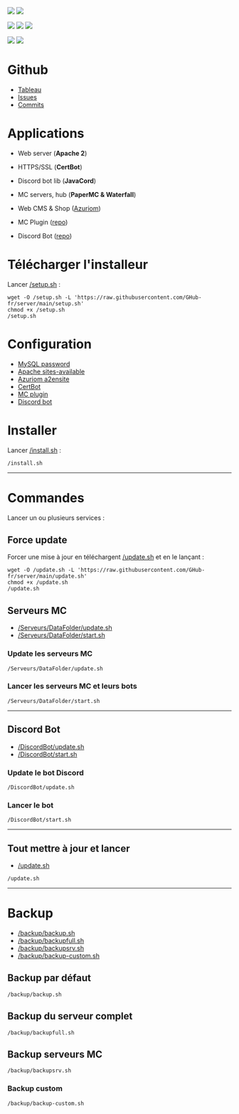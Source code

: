 <a href=""><img src="https://img.shields.io/github/commit-activity/m/GHub-fr/server?color=red&style=for-the-badge"></a>
<a href=""><img src="https://img.shields.io/github/last-commit/GHub-fr/server?color=red&style=for-the-badge"></a>

<a href=""><img src="https://img.shields.io/github/stars/GHub-fr?color=red&style=for-the-badge"></a>
<a href=""><img src="https://img.shields.io/github/stars/GHub-fr/server?color=red&label=repo%20stars&style=for-the-badge"></a>
<a href=""><img src="https://img.shields.io/github/contributors/GHub-fr/server?style=for-the-badge"></a>

<a href=""><img src="https://img.shields.io/github/languages/code-size/GHub-fr/server?color=red"></a>
<a href=""><img src="https://img.shields.io/github/repo-size/GHub-fr/server?color=red"></a>

# Github
- [Tableau](https://github.com/orgs/GHub-fr/projects/5/)
- [Issues](https://github.com/GHub-fr/server/issues)
- [Commits](https://github.com/GHub-fr/server/commits/main)

# Applications
- Web server (**__Apache 2__**)
- HTTPS/SSL (**__CertBot__**)
- Discord bot lib (**__JavaCord__**)
- MC servers, hub (**__PaperMC & Waterfall__**)
- Web CMS & Shop ([Azuriom](https://github.com/Azuriom))

- MC Plugin ([repo](https://doc.ghub.fr/github/plugin))
- Discord Bot ([repo](https://doc.ghub.fr/github//bot))

# Télécharger l'installeur
Lancer [/setup.sh](https://github.com/GHub-fr/server/blob/main/setup.sh) :
```
wget -O /setup.sh -L 'https://raw.githubusercontent.com/GHub-fr/server/main/setup.sh'  
chmod +x /setup.sh  
/setup.sh  
```

# Configuration
- [MySQL password](https://github.com/GHub-fr/server/blob/main/setup.mysql.sh)
- [Apache sites-available](https://github.com/GHub-fr/server/blob/main/etc/apache2/sites-available/ghub.fr.conf)
- [Azuriom a2ensite](https://github.com/GHub-fr/server/blob/main/setup.azuriom.sh)
- [CertBot](https://github.com/GHub-fr/server/blob/main/setup.certbot.sh)
- [MC plugin](https://doc.ghub.fr/github/plugin)
- [Discord bot](https://doc.ghub.fr/github/bot)

# Installer
Lancer [/install.sh](https://github.com/GHub-fr/server/blob/main/install.sh) :
```
/install.sh  
```

---

# Commandes
Lancer un ou plusieurs services :

## Force update
Forcer une mise à jour en téléchargent [/update.sh](https://github.com/GHub-fr/server/blob/main/update.sh) et en le lançant :
```
wget -O /update.sh -L 'https://raw.githubusercontent.com/GHub-fr/server/main/update.sh'  
chmod +x /update.sh  
/update.sh  
```

## Serveurs MC
- [/Serveurs/DataFolder/update.sh](https://github.com/GHub-fr/server/blob/main/Serveurs/DataFolder/update.sh)
- [/Serveurs/DataFolder/start.sh](https://github.com/GHub-fr/server/blob/main/Serveurs/DataFolder/start.sh)

### Update les serveurs MC
```
/Serveurs/DataFolder/update.sh
```

### Lancer les serveurs MC et leurs bots
```
/Serveurs/DataFolder/start.sh
```

---

## Discord Bot
- [/DiscordBot/update.sh](https://github.com/GHub-fr/server/blob/main/DiscordBot/update.sh)
- [/DiscordBot/start.sh](https://github.com/GHub-fr/server/blob/main/DiscordBot/start.sh)

### Update le bot Discord
```
/DiscordBot/update.sh
```

### Lancer le bot
```
/DiscordBot/start.sh
```

---

## Tout mettre à jour et lancer
- [/update.sh](https://github.com/GHub-fr/server/blob/main/update.sh)
```
/update.sh
```

---

# Backup
- [/backup/backup.sh](https://github.com/GHub-fr/server/blob/main/backup/backup.sh)
- [/backup/backupfull.sh](https://github.com/GHub-fr/server/blob/main/backup/backupfull.sh)
- [/backup/backupsrv.sh](https://github.com/GHub-fr/server/blob/main/backup/backupsrv.sh)
- [/backup/backup-custom.sh](https://github.com/GHub-fr/server/blob/main/backup/backup-custom.sh)

## Backup par défaut
```
/backup/backup.sh
```

## Backup du serveur complet
```
/backup/backupfull.sh
```

## Backup serveurs MC
```
/backup/backupsrv.sh
```

### Backup custom
```
/backup/backup-custom.sh
```
